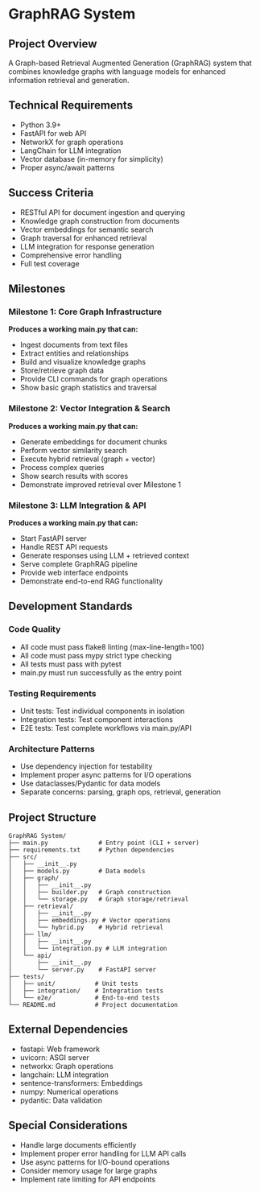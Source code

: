 # GraphRAG System

## Project Overview
A Graph-based Retrieval Augmented Generation (GraphRAG) system that combines knowledge graphs with language models for enhanced information retrieval and generation.

## Technical Requirements
- Python 3.9+
- FastAPI for web API
- NetworkX for graph operations
- LangChain for LLM integration
- Vector database (in-memory for simplicity)
- Proper async/await patterns

## Success Criteria
- RESTful API for document ingestion and querying
- Knowledge graph construction from documents
- Vector embeddings for semantic search
- Graph traversal for enhanced retrieval
- LLM integration for response generation
- Comprehensive error handling
- Full test coverage

## Milestones

### Milestone 1: Core Graph Infrastructure
**Produces a working main.py that can:**
- Ingest documents from text files
- Extract entities and relationships
- Build and visualize knowledge graphs
- Store/retrieve graph data
- Provide CLI commands for graph operations
- Show basic graph statistics and traversal

### Milestone 2: Vector Integration & Search
**Produces a working main.py that can:**
- Generate embeddings for document chunks
- Perform vector similarity search
- Execute hybrid retrieval (graph + vector)
- Process complex queries
- Show search results with scores
- Demonstrate improved retrieval over Milestone 1

### Milestone 3: LLM Integration & API
**Produces a working main.py that can:**
- Start FastAPI server
- Handle REST API requests
- Generate responses using LLM + retrieved context
- Serve complete GraphRAG pipeline
- Provide web interface endpoints
- Demonstrate end-to-end RAG functionality

## Development Standards

### Code Quality
- All code must pass flake8 linting (max-line-length=100)
- All code must pass mypy strict type checking
- All tests must pass with pytest
- main.py must run successfully as the entry point

### Testing Requirements
- Unit tests: Test individual components in isolation
- Integration tests: Test component interactions
- E2E tests: Test complete workflows via main.py/API

### Architecture Patterns
- Use dependency injection for testability
- Implement proper async patterns for I/O operations
- Use dataclasses/Pydantic for data models
- Separate concerns: parsing, graph ops, retrieval, generation

## Project Structure
```
GraphRAG System/
├── main.py              # Entry point (CLI + server)
├── requirements.txt     # Python dependencies
├── src/
│   ├── __init__.py
│   ├── models.py        # Data models
│   ├── graph/
│   │   ├── __init__.py
│   │   ├── builder.py   # Graph construction
│   │   └── storage.py   # Graph storage/retrieval
│   ├── retrieval/
│   │   ├── __init__.py
│   │   ├── embeddings.py # Vector operations
│   │   └── hybrid.py    # Hybrid retrieval
│   ├── llm/
│   │   ├── __init__.py
│   │   └── integration.py # LLM integration
│   └── api/
│       ├── __init__.py
│       └── server.py    # FastAPI server
├── tests/
│   ├── unit/           # Unit tests
│   ├── integration/    # Integration tests
│   └── e2e/            # End-to-end tests
└── README.md           # Project documentation
```

## External Dependencies
- fastapi: Web framework
- uvicorn: ASGI server
- networkx: Graph operations
- langchain: LLM integration
- sentence-transformers: Embeddings
- numpy: Numerical operations
- pydantic: Data validation

## Special Considerations
- Handle large documents efficiently
- Implement proper error handling for LLM API calls
- Use async patterns for I/O-bound operations
- Consider memory usage for large graphs
- Implement rate limiting for API endpoints